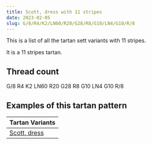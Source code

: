 ```yaml
---
title: Scott, dress with 11 stripes
date: 2023-02-05
slug: G/8/R4/K2/LN60/R20/G28/R8/G10/LN4/G10/R/8
---
```

This is a list of all the tartan sett variants with 11 stripes.

It is a 11 stripes tartan.


## Thread count
G/8 R4 K2 LN60 R20 G28 R8 G10 LN4 G10 R/8

## Examples of this tartan pattern

| Tartan Variants |
|---------------|
| [Scott, dress](/variants/g/8/r4/k2/ln60/r20/g28/r8/g10/ln4/g10/r/8-g008000-k000000-lne0e0e0-rc00000)||
